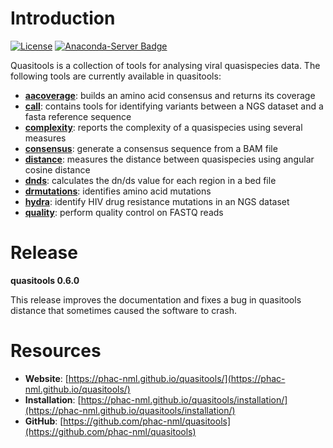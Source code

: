 # Introduction

[![License](https://img.shields.io/badge/License-Apache%202.0-blue.svg)](https://opensource.org/licenses/Apache-2.0)  [![Anaconda-Server Badge](https://anaconda.org/bioconda/quasitools/badges/installer/conda.svg)](https://anaconda.org/bioconda/quasitools)

Quasitools is a collection of tools for analysing viral quasispecies data. The following tools are currently available in quasitools:

* **[aacoverage](aacoverage.md)**: builds an amino acid consensus and returns its coverage
* **[call](call.md)**: contains tools for identifying variants between a NGS dataset and a fasta reference sequence
* **[complexity](complexity.md)**: reports the complexity of a quasispecies using several measures
* **[consensus](consensus.md)**: generate a consensus sequence from a BAM file
* **[distance](distance.md)**: measures the distance between quasispecies using angular cosine distance
* **[dnds](dnds.md)**: calculates the dn/ds value for each region in a bed file
* **[drmutations](drmutations.md)**: identifies amino acid mutations
* **[hydra](hydra.md)**: identify HIV drug resistance mutations in an NGS dataset
* **[quality](quality.md)**: perform quality control on FASTQ reads

# Release

__quasitools 0.6.0__

This release improves the documentation and fixes a bug in quasitools distance that sometimes caused the software to crash.

# Resources

* __Website__: [https://phac-nml.github.io/quasitools/](https://phac-nml.github.io/quasitools/)
* __Installation__: [https://phac-nml.github.io/quasitools/installation/](https://phac-nml.github.io/quasitools/installation/)
* __GitHub__: [https://github.com/phac-nml/quasitools](https://github.com/phac-nml/quasitools)
